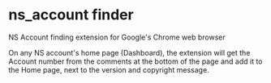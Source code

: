 # ns_account finder
NS Account finding extension for Google's Chrome web browser

On any NS account's home page (Dashboard), the extension will get the Account number from the comments at the bottom of the page and add it to the Home page, next to the version and copyright message. 
